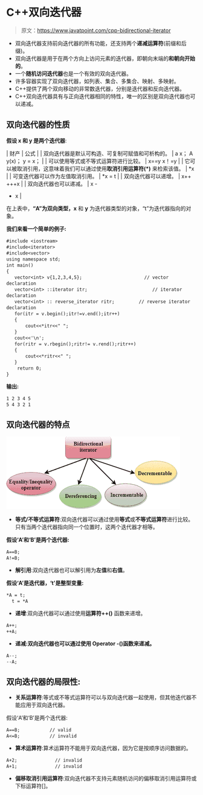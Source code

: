 # C++双向迭代器

> 原文：<https://www.javatpoint.com/cpp-bidirectional-iterator>

*   双向迭代器支持前向迭代器的所有功能，还支持两个**递减运算符**(前缀和后缀)。
*   双向迭代器是用于在两个方向上访问元素的迭代器，即朝向末端的**和朝向开始的**。
*   一个**随机访问迭代器**也是一个有效的双向迭代器。
*   许多容器实现了双向迭代器，如列表、集合、多集合、映射、多映射。
*   C++提供了两个双向移动的非常数迭代器，分别是迭代器和反向迭代器。
*   C++双向迭代器具有与正向迭代器相同的特性，唯一的区别是双向迭代器也可以递减。

## 双向迭代器的性质

**假设 x 和 y 是两个迭代器**:

| 财产 | 公式 |
| 双向迭代器是默认可构造、可复制可赋值和可析构的。 | a x；
A y(x)；
y = x； |
| 可以使用等式或不等式运算符进行比较。 | x==y
x！=y |
| 它可以被取消引用，这意味着我们可以通过使用**取消引用运算符(*)** 来检索该值。 | *x |
| 可变迭代器可以作为左值取消引用。 | *x = t |
| 双向迭代器可以递增。 | x++
+++x |
| 双向迭代器也可以递减。 | x -
- x |

在上表中，**“A”为双向类型，x** 和 **y** 为迭代器类型的对象，“t”为迭代器指向的对象。

**我们来看一个简单的例子:**

```
#include <iostream>
#include<iterator>
#include<vector>
using namespace std;
int main()
{
   vector<int> v{1,2,3,4,5};                       // vector declaration
   vector<int> ::iterator itr;                        // iterator declaration
   vector<int> :: reverse_iterator ritr;         // reverse iterator declaration
   for(itr = v.begin();itr!=v.end();itr++)
   {
       cout<<*itr<<" ";
   }
   cout<<'\n';
   for(ritr = v.rbegin();ritr!= v.rend();ritr++)
   {
       cout<<*ritr<<" ";
   }
    return 0;
}

```

**输出:**

```
1 2 3 4 5
5 4 3 2 1

```

## 双向迭代器的特点

![C++ Bidirectional iterator](img/7e6fda42436a87282db80428939cf730.png)

*   **等式/不等式运算符**:双向迭代器可以通过使用**等式**或**不等式运算符**进行比较。只有当两个迭代器指向同一个位置时，这两个迭代器才相等。

**假设‘A’和‘B’是两个迭代器:**

```
A==B;
A!=B;

```

*   **解引用**:双向迭代器也可以解引用为**左值**和**右值**。

**假设‘A’是迭代器，‘t’是整型变量:**

```
*A = t;
  t = *A

```

*   **递增**:双向迭代器可以通过使用**运算符++()** 函数来递增。

```
A++;
++A;

```

*   **递减:双向迭代器也可以通过使用 Operator -()函数来递减。**

```
A--;
--A;

```

## 双向迭代器的局限性:

*   **关系运算符**:等式或不等式运算符可以与双向迭代器一起使用，但其他迭代器不能应用于双向迭代器。

假设‘A’和‘B’是两个迭代器:

```
A==B;           // valid
A<=B;           // invalid

```

*   **算术运算符**:算术运算符不能用于双向迭代器，因为它是按顺序访问数据的。

```
A+2;              // invalid
A+1;              // invalid

```

*   **偏移取消引用运算符**:双向迭代器不支持元素随机访问的偏移取消引用运算符或下标运算符[]。